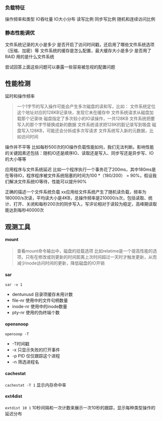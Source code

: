 
### 负载特征
操作频率和类型
IO吞吐量
IO大小分布
读写比例
同步写比例
随机和连续访问比例

### 静态性能调优  
文件系统记录的大小是多少
是否开启了访问时间戳，还启用了哪些文件系统选项（压缩、加密）等
文件系统的缓存是怎么配置，最大缓存大小是多少
是否用了RAID
用的是什么文件系统  

尝试回答上面这些问题可以暴露一些容易被忽视的配置问题

## 性能检测
延时和操作频率
> 一个1字节的写入操作可能会产生多次磁盘的读和写，比如：
> 文件系统定位这个地址对应的128KB记录块，发现它未在缓存中
> 文件系统请求从磁盘加载那个记录块
> 磁盘指定了多次较小的IO读操作，一共128KB
> 文件系统把要写入的那个字节替换成新的数据
> 文件系统请求把128K的脏记录写到吸盘
> 磁盘写入128KB，可能还会分拆成多次写请求
> 文件系统写入新的元数据，比如访问时间

操作并不平等
比如每秒500次的IO操作负载性能如何，我们无法判断。影响性能的关键因素还包括：随机IO还是顺序IO、读取还是写入、同步写还是异步写、IO的大小等等

应用程序与文件系统延迟
比如一个程序执行一个事务花了200ms，其中180ms是在等待IO，程序程序被文件系统阻塞的时间为100 *（180/200） = 90%，假设我们解决文件系统IO等待，性能可以提升90%  



正确的描述一个文件系统负载
xx应用给文件系统产生了随机读负载，频率为180000/s次读，平均读大小是4KB，总操作频率是210000/s次，包括读取、统计、打开、关闭和每秒200次的同步写入，写评论相对于读较为稳定，高峰期读取能达到每秒40000次  



## 观测工具
#### mount
> 查看mount命令输出中，磁盘的挂载选项
> 比如relatime是一个提高性能的选项，只有在修改或则更新的时间距离上次时间超过一天时才触发更新，从而减少inode访问时间的更新，降低磁盘的IO开销


#### sar
`sar -v 1`
-  dentunusd 目录项缓存未用计数
- file-nr 使用中的文件句柄数量
- inode-nr 使用中的inode数量
- pty-nr 使用的伪终端个数

#### opensnoop
`opensoop -T`
- -T时间戳
- -x 只显示失败的打开事件
- -p PID 仅仅跟踪这个进程
- -n 筛选进程名
#### cachestat
`cachestat -T 1`
显示内存命中率

#### ext4dist
`extdist 10 1`
10秒间隔和一次计数来展示一次10秒的跟踪，显示每种类型操作的延迟分布

